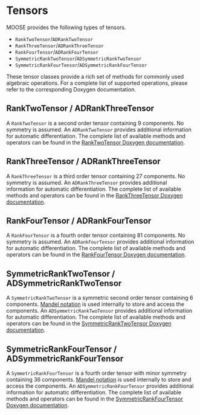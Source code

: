# Tensors

MOOSE provides the following types of tensors.

- `RankTwoTensor`/`ADRankTwoTensor`
- `RankThreeTensor`/`ADRankThreeTensor`
- `RankFourTensor`/`ADRankFourTensor`
- `SymmetricRankTwoTensor`/`ADSymmetricRankTwoTensor`
- `SymmetricRankFourTensor`/`ADSymmetricRankFourTensor`

These tensor classes provide a rich set of methods for commonly used algebraic operations. For a complete list of supported operations, please refer to the corresponding Doxygen documentation.

## RankTwoTensor / ADRankThreeTensor

A `RankTwoTensor` is a second order tensor containing 9 components. No symmetry is assumed. An `ADRankTwoTensor` provides additional information for automatic differentiation. The complete list of available methods and operators can be found in the [RankTwoTensor Doxygen documentation](https://mooseframework.inl.gov/docs/doxygen/moose/classRankTwoTensorTempl.html).

## RankThreeTensor / ADRankThreeTensor

A `RankThreeTensor` is a third order tensor containing 27 components. No symmetry is assumed. An `ADRankThreeTensor` provides additional information for automatic differentiation. The complete list of available methods and operators can be found in the [RankThreeTensor Doxygen documentation](https://mooseframework.inl.gov/docs/doxygen/moose/classRankThreeTensorTempl.html).

## RankFourTensor / ADRankFourTensor

A `RankFourTensor` is a fourth order tensor containing 81 components. No symmetry is assumed. An `ADRankFourTensor` provides additional information for automatic differentiation. The complete list of available methods and operators can be found in the [RankFourTensor Doxygen documentation](https://mooseframework.inl.gov/docs/doxygen/moose/classRankFourTensorTempl.html).

## SymmetricRankTwoTensor / ADSymmetricRankTwoTensor

A `SymmetricRankTwoTensor` is a symmetric second order tensor containing 6 components. [Mandel notation](https://en.wikipedia.org/wiki/Voigt_notation#Mandel_notation) is used internally to store and access the components. An `ADSymmetricRankTwoTensor` provides additional information for automatic differentiation. The complete list of available methods and operators can be found in the [SymmetricRankTwoTensor Doxygen documentation](https://mooseframework.inl.gov/docs/doxygen/moose/classSymmetricRankTwoTensorTempl.html).

## SymmetricRankFourTensor / ADSymmetricRankFourTensor

A `SymmetricRankFourTensor` is a fourth order tensor with minor symmetry containing 36 components. [Mandel notation](https://en.wikipedia.org/wiki/Voigt_notation#Mandel_notation) is used internally to store and access the components. An `ADSymmetricRankFourTensor` provides additional information for automatic differentiation. The complete list of available methods and operators can be found in the [SymmetricRankFourTensor Doxygen documentation](https://mooseframework.inl.gov/docs/doxygen/moose/classSymmetricRankFourTensorTempl.html).
